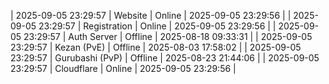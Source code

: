 | 2025-09-05 23:29:57 | Website | Online | 2025-09-05 23:29:56 |
| 2025-09-05 23:29:57 | Registration | Online | 2025-09-05 23:29:56 |
| 2025-09-05 23:29:57 | Auth Server | Offline | 2025-08-18 09:33:31 |
| 2025-09-05 23:29:57 | Kezan (PvE) | Offline | 2025-08-03 17:58:02 |
| 2025-09-05 23:29:57 | Gurubashi (PvP) | Offline | 2025-08-23 21:44:06 |
| 2025-09-05 23:29:57 | Cloudflare | Online | 2025-09-05 23:29:56 |
